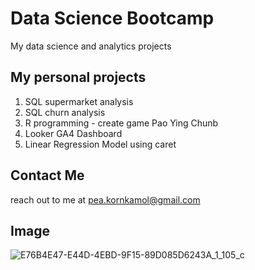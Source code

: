 # Data Science Bootcamp
My data science and analytics projects

## My personal projects

1. SQL supermarket analysis
2. SQL churn analysis
3. R programming - create game Pao Ying Chunb
4. Looker GA4 Dashboard
5. Linear Regression Model using caret

## Contact Me
reach out to me at pea.kornkamol@gmail.com

## Image
![E76B4E47-E44D-4EBD-9F15-89D085D6243A_1_105_c](https://github.com/user-attachments/assets/840704e6-1685-40dc-a408-36f2b145963c)
